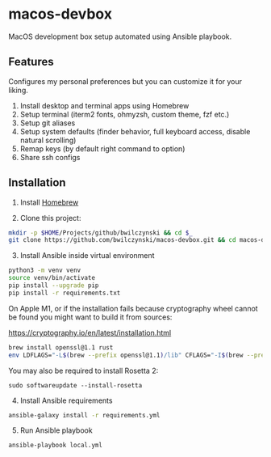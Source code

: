 # macos-devbox

MacOS development box setup automated using Ansible playbook.

## Features

Configures my personal preferences but you can customize it for your liking.

1. Install desktop and terminal apps using Homebrew
2. Setup terminal (iterm2 fonts, ohmyzsh, custom theme, fzf etc.)
3. Setup git aliases
4. Setup system defaults (finder behavior, full keyboard access, disable natural scrolling)
5. Remap keys (by default right command to option)
6. Share ssh configs

## Installation

1. Install [Homebrew](https://brew.sh/)

2. Clone this project:

```sh
mkdir -p $HOME/Projects/github/bwilczynski && cd $_
git clone https://github.com/bwilczynski/macos-devbox.git && cd macos-devbox
```

3. Install Ansible inside virtual environment

```sh
python3 -m venv venv
source venv/bin/activate
pip install --upgrade pip
pip install -r requirements.txt
```

On Apple M1, or if the installation fails because cryptography wheel cannot be found you might want to build it from sources:

https://cryptography.io/en/latest/installation.html

```sh
brew install openssl@1.1 rust
env LDFLAGS="-L$(brew --prefix openssl@1.1)/lib" CFLAGS="-I$(brew --prefix openssl@1.1)/include" pip install -r requirements.txt
```

You may also be required to install Rosetta 2:

```
sudo softwareupdate --install-rosetta
```

4. Install Ansible requirements

```sh
ansible-galaxy install -r requirements.yml
```

5. Run Ansible playbook

```sh
ansible-playbook local.yml
```
